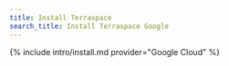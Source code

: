 ```yaml
---
title: Install Terraspace
search_title: Install Terraspace Google
---
```


{% include intro/install.md provider="Google Cloud" %}
